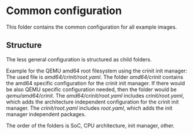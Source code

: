 # Common configuration

This folder contains the common configuration for all example images.

## Structure

The less general configuration is structured as child folders.

Example for the QEMU amd64 root filesystem using the crinit init manager:
The used file is _amd64/crinit/root.yaml_.
The folder _amd64/crinit_ contains the amd64 specific configuration for the crinit init manager.
If there would be also QEMU specific configuration needed, then the folder would be _qemu/amd64/crinit_.
The _amd64/crinit/root.yaml_ includes _crinit/root.yaml_, which adds the architecture independent configuration for the crinit init manager.
The _crinit/root.yaml_ includes _root.yaml_, which adds the init manager independent packages.

The order of the folders is SoC, CPU architecture, init manager, other.
